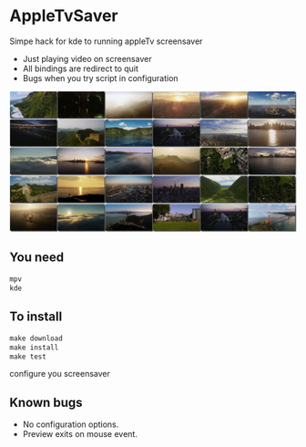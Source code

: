 # AppleTvSaver


Simpe hack for kde to running appleTv screensaver
- Just playing video on screensaver
- All bindings are redirect to quit
- Bugs when you try script in configuration 


![alt tag](https://raw.githubusercontent.com/whoo/AppleTvSaver/master/montage.jpg)

## You need
```
mpv
kde
```

## To install
```
make download
make install 
make test
```
configure you screensaver

## Known bugs
- No configuration options.
- Preview exits on mouse event.

